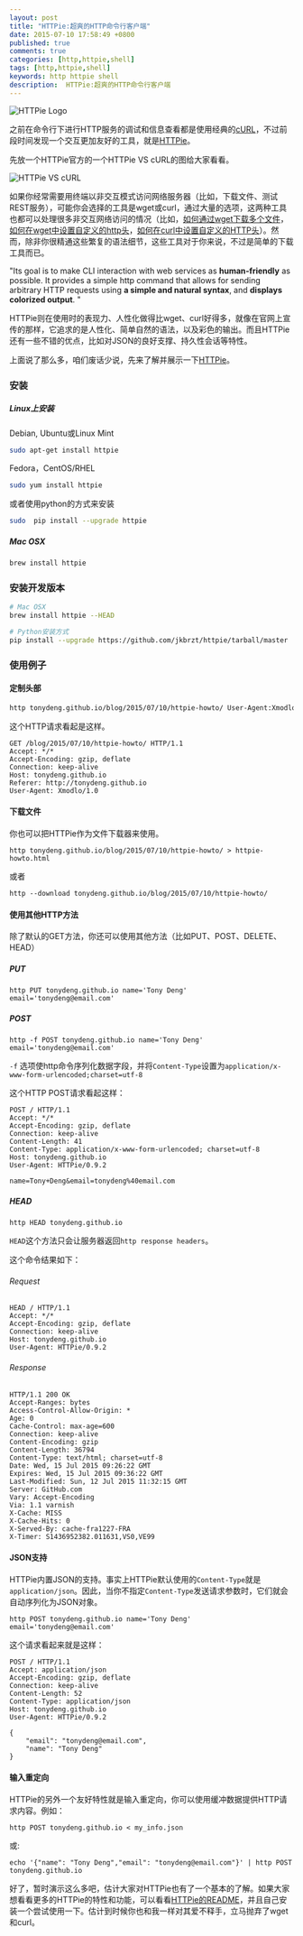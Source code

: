 ```yaml
---
layout: post
title: "HTTPie:超爽的HTTP命令行客户端"
date: 2015-07-10 17:58:49 +0800
published: true
comments: true
categories: [http,httpie,shell]
tags: [http,httpie,shell]
keywords: http httpie shell
description:  HTTPie:超爽的HTTP命令行客户端
---
```


![HTTPie Logo](/images/blog/httpie/httpie-logo.png)

之前在命令行下进行HTTP服务的调试和信息查看都是使用经典的[cURL](http://curl.haxx.se)，不过前段时间发现一个交互更加友好的工具，就是[HTTPie](https://github.com/jakubroztocil/httpie)。

先放一个HTTPie官方的一个HTTPie VS cURL的图给大家看看。

![HTTPie VS cURL](/images/blog/httpie/httpie-vs-curl.png)

如果你经常需要用终端以非交互模式访问网络服务器（比如，下载文件、测试REST服务），可能你会选择的工具是wget或curl，通过大量的选项，这两种工具也都可以处理很多非交互网络访问的情况（比如，[如何通过wget下载多个文件](http://xmodulo.com/how-to-download-multiple-files-with-wget.html)，[如何在wget中设置自定义的http头](http://xmodulo.com/how-to-use-custom-http-headers-with-wget.html)，[如何在curl中设置自定义的HTTP头](https://linux.cn/article-4957-1.html)）。然而，除非你很精通这些繁复的语法细节，这些工具对于你来说，不过是简单的下载工具而已。

"Its goal is to make CLI interaction with web services as **human-friendly** as possible. It provides a simple http command that allows for sending arbitrary HTTP requests using **a simple and natural syntax**, and **displays colorized output**. "

HTTPie则在使用时的表现力、人性化做得比wget、curl好得多，就像在官网上宣传的那样，它追求的是人性化、简单自然的语法，以及彩色的输出。而且HTTPie还有一些不错的优点，比如对JSON的良好支撑、持久性会话等特性。

上面说了那么多，咱们废话少说，先来了解并展示一下[HTTPie](https://github.com/jakubroztocil/httpie)。

### 安装

##### Linux上安装

Debian, Ubuntu或Linux Mint

```bash
sudo apt-get install httpie
```

Fedora，CentOS/RHEL

```bash
sudo yum install httpie
```

或者使用python的方式来安装

```bash
sudo  pip install --upgrade httpie
```

##### Mac OSX

```bash
brew install httpie
```

### 安装开发版本

```bash
# Mac OSX
brew install httpie --HEAD

# Python安装方式
pip install --upgrade https://github.com/jkbrzt/httpie/tarball/master
```

### 使用例子

#### 定制头部

```bash
http tonydeng.github.io/blog/2015/07/10/httpie-howto/ User-Agent:Xmodlo/1.0 Referer:http://tonydeng.github.io
```

这个HTTP请求看起是这样。

```
GET /blog/2015/07/10/httpie-howto/ HTTP/1.1
Accept: */*
Accept-Encoding: gzip, deflate
Connection: keep-alive
Host: tonydeng.github.io
Referer: http://tonydeng.github.io
User-Agent: Xmodlo/1.0
```

#### 下载文件

你也可以把HTTPie作为文件下载器来使用。

```
http tonydeng.github.io/blog/2015/07/10/httpie-howto/ > httpie-howto.html
```

或者

```
http --download tonydeng.github.io/blog/2015/07/10/httpie-howto/
```

#### 使用其他HTTP方法

除了默认的GET方法，你还可以使用其他方法（比如PUT、POST、DELETE、HEAD）

##### PUT

```
http PUT tonydeng.github.io name='Tony Deng' email='tonydeng@email.com'
```

##### POST

```
http -f POST tonydeng.github.io name='Tony Deng' email='tonydeng@email.com'
```

`-f` 选项使http命令序列化数据字段，并将`Content-Type`设置为`application/x-www-form-urlencoded;charset=utf-8`

这个HTTP POST请求看起这样：

```
POST / HTTP/1.1
Accept: */*
Accept-Encoding: gzip, deflate
Connection: keep-alive
Content-Length: 41
Content-Type: application/x-www-form-urlencoded; charset=utf-8
Host: tonydeng.github.io
User-Agent: HTTPie/0.9.2

name=Tony+Deng&email=tonydeng%40email.com
```

##### HEAD

```
http HEAD tonydeng.github.io
```

`HEAD`这个方法只会让服务器返回`http response headers`。

这个命令结果如下：

###### Request
```
HEAD / HTTP/1.1
Accept: */*
Accept-Encoding: gzip, deflate
Connection: keep-alive
Host: tonydeng.github.io
User-Agent: HTTPie/0.9.2
```

###### Response
```
HTTP/1.1 200 OK
Accept-Ranges: bytes
Access-Control-Allow-Origin: *
Age: 0
Cache-Control: max-age=600
Connection: keep-alive
Content-Encoding: gzip
Content-Length: 36794
Content-Type: text/html; charset=utf-8
Date: Wed, 15 Jul 2015 09:26:22 GMT
Expires: Wed, 15 Jul 2015 09:36:22 GMT
Last-Modified: Sun, 12 Jul 2015 11:32:15 GMT
Server: GitHub.com
Vary: Accept-Encoding
Via: 1.1 varnish
X-Cache: MISS
X-Cache-Hits: 0
X-Served-By: cache-fra1227-FRA
X-Timer: S1436952382.011631,VS0,VE99
```

#### JSON支持

HTTPie内置JSON的支持。事实上HTTPie默认使用的`Content-Type`就是`application/json`。因此，当你不指定`Content-Type`发送请求参数时，它们就会自动序列化为JSON对象。

```
http POST tonydeng.github.io name='Tony Deng' email='tonydeng@email.com'
```

这个请求看起来就是这样：

```
POST / HTTP/1.1
Accept: application/json
Accept-Encoding: gzip, deflate
Connection: keep-alive
Content-Length: 52
Content-Type: application/json
Host: tonydeng.github.io
User-Agent: HTTPie/0.9.2

{
    "email": "tonydeng@email.com",
    "name": "Tony Deng"
}
```

#### 输入重定向

HTTPie的另外一个友好特性就是输入重定向，你可以使用缓冲数据提供HTTP请求内容。例如：

```
http POST tonydeng.github.io < my_info.json
```

或:

```
echo '{"name": "Tony Deng","email": "tonydeng@email.com"}' | http POST tonydeng.github.io
```

好了，暂时演示这么多吧，估计大家对HTTPie也有了一个基本的了解。如果大家想看看更多的HTTPie的特性和功能，可以看看[HTTPie的README](https://github.com/jkbrzt/httpie/blob/master/README.rst)，并且自己安装一个尝试使用一下。估计到时候你也和我一样对其爱不释手，立马抛弃了wget和curl。
